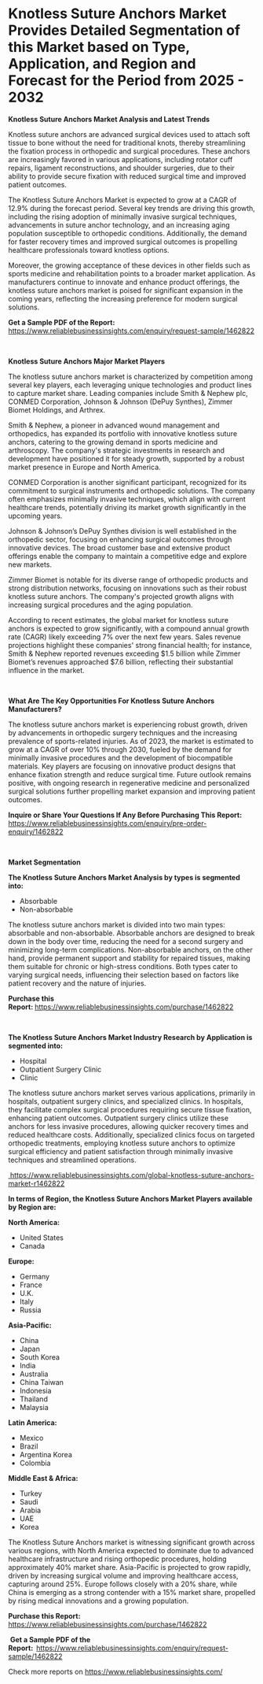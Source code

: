 <p><h1>Knotless Suture Anchors Market Provides Detailed Segmentation of this Market based on Type, Application, and Region and Forecast for the Period from 2025 - 2032</h1></p><p><strong>Knotless Suture Anchors Market Analysis and Latest Trends</strong></p>
<p><p>Knotless suture anchors are advanced surgical devices used to attach soft tissue to bone without the need for traditional knots, thereby streamlining the fixation process in orthopedic and surgical procedures. These anchors are increasingly favored in various applications, including rotator cuff repairs, ligament reconstructions, and shoulder surgeries, due to their ability to provide secure fixation with reduced surgical time and improved patient outcomes.</p><p>The Knotless Suture Anchors Market is expected to grow at a CAGR of 12.9% during the forecast period. Several key trends are driving this growth, including the rising adoption of minimally invasive surgical techniques, advancements in suture anchor technology, and an increasing aging population susceptible to orthopedic conditions. Additionally, the demand for faster recovery times and improved surgical outcomes is propelling healthcare professionals toward knotless options. </p><p>Moreover, the growing acceptance of these devices in other fields such as sports medicine and rehabilitation points to a broader market application. As manufacturers continue to innovate and enhance product offerings, the knotless suture anchors market is poised for significant expansion in the coming years, reflecting the increasing preference for modern surgical solutions.</p></p>
<p><strong>Get a Sample PDF of the Report:&nbsp;</strong> <a href="https://www.reliablebusinessinsights.com/enquiry/request-sample/1462822?utm_campaign=2295&utm_medium=2&utm_source=Github&utm_content=ia&utm_term=03032025&utm_id=knotless-suture-anchors">https://www.reliablebusinessinsights.com/enquiry/request-sample/1462822</a></p>
<p>&nbsp;</p>
<p><strong>Knotless Suture Anchors Major Market Players</strong></p>
<p><p>The knotless suture anchors market is characterized by competition among several key players, each leveraging unique technologies and product lines to capture market share. Leading companies include Smith & Nephew plc, CONMED Corporation, Johnson & Johnson (DePuy Synthes), Zimmer Biomet Holdings, and Arthrex.</p><p>Smith & Nephew, a pioneer in advanced wound management and orthopedics, has expanded its portfolio with innovative knotless suture anchors, catering to the growing demand in sports medicine and arthroscopy. The company's strategic investments in research and development have positioned it for steady growth, supported by a robust market presence in Europe and North America.</p><p>CONMED Corporation is another significant participant, recognized for its commitment to surgical instruments and orthopedic solutions. The company often emphasizes minimally invasive techniques, which align with current healthcare trends, potentially driving its market growth significantly in the upcoming years.</p><p>Johnson & Johnson’s DePuy Synthes division is well established in the orthopedic sector, focusing on enhancing surgical outcomes through innovative devices. The broad customer base and extensive product offerings enable the company to maintain a competitive edge and explore new markets.</p><p>Zimmer Biomet is notable for its diverse range of orthopedic products and strong distribution networks, focusing on innovations such as their robust knotless suture anchors. The company's projected growth aligns with increasing surgical procedures and the aging population.</p><p>According to recent estimates, the global market for knotless suture anchors is expected to grow significantly, with a compound annual growth rate (CAGR) likely exceeding 7% over the next few years. Sales revenue projections highlight these companies' strong financial health; for instance, Smith & Nephew reported revenues exceeding $1.5 billion while Zimmer Biomet’s revenues approached $7.6 billion, reflecting their substantial influence in the market.</p></p>
<p>&nbsp;</p>
<p><strong>What Are The Key Opportunities For Knotless Suture Anchors Manufacturers?</strong></p>
<p><p>The knotless suture anchors market is experiencing robust growth, driven by advancements in orthopedic surgery techniques and the increasing prevalence of sports-related injuries. As of 2023, the market is estimated to grow at a CAGR of over 10% through 2030, fueled by the demand for minimally invasive procedures and the development of biocompatible materials. Key players are focusing on innovative product designs that enhance fixation strength and reduce surgical time. Future outlook remains positive, with ongoing research in regenerative medicine and personalized surgical solutions further propelling market expansion and improving patient outcomes.</p></p>
<p><strong>Inquire or Share Your Questions If Any Before Purchasing This Report:</strong> <a href="https://www.reliablebusinessinsights.com/enquiry/pre-order-enquiry/1462822?utm_campaign=2295&utm_medium=2&utm_source=Github&utm_content=ia&utm_term=03032025&utm_id=knotless-suture-anchors">https://www.reliablebusinessinsights.com/enquiry/pre-order-enquiry/1462822</a></p>
<p>&nbsp;</p>
<p><strong>Market Segmentation</strong></p>
<p><strong>The Knotless Suture Anchors Market Analysis by types is segmented into:</strong></p>
<p><ul><li>Absorbable</li><li>Non-absorbable</li></ul></p>
<p><p>The knotless suture anchors market is divided into two main types: absorbable and non-absorbable. Absorbable anchors are designed to break down in the body over time, reducing the need for a second surgery and minimizing long-term complications. Non-absorbable anchors, on the other hand, provide permanent support and stability for repaired tissues, making them suitable for chronic or high-stress conditions. Both types cater to varying surgical needs, influencing their selection based on factors like patient recovery and the nature of injuries.</p></p>
<p><strong>Purchase this Report:&nbsp;</strong><a href="https://www.reliablebusinessinsights.com/purchase/1462822?utm_campaign=2295&utm_medium=2&utm_source=Github&utm_content=ia&utm_term=03032025&utm_id=knotless-suture-anchors">https://www.reliablebusinessinsights.com/purchase/1462822</a></p>
<p>&nbsp;</p>
<p><strong>The Knotless Suture Anchors Market Industry Research by Application is segmented into:</strong></p>
<p><ul><li>Hospital</li><li>Outpatient Surgery Clinic</li><li>Clinic</li></ul></p>
<p><p>The knotless suture anchors market serves various applications, primarily in hospitals, outpatient surgery clinics, and specialized clinics. In hospitals, they facilitate complex surgical procedures requiring secure tissue fixation, enhancing patient outcomes. Outpatient surgery clinics utilize these anchors for less invasive procedures, allowing quicker recovery times and reduced healthcare costs. Additionally, specialized clinics focus on targeted orthopedic treatments, employing knotless suture anchors to optimize surgical efficiency and patient satisfaction through minimally invasive techniques and streamlined operations.</p></p>
<p><a href="https://www.reliablebusinessinsights.com/global-knotless-suture-anchors-market-r1462822?utm_campaign=2295&utm_medium=2&utm_source=Github&utm_content=ia&utm_term=03032025&utm_id=knotless-suture-anchors">&nbsp;https://www.reliablebusinessinsights.com/global-knotless-suture-anchors-market-r1462822</a></p>
<p><strong>In terms of Region, the Knotless Suture Anchors Market Players available by Region are:</strong></p>
<p>
    <p> <strong> North America: </strong>
        <ul>
            <li>United States</li>
            <li>Canada</li>
        </ul>
        </p> 
    <p> <strong> Europe: </strong>
        <ul>
            <li>Germany</li>
            <li>France</li>
            <li>U.K.</li>
            <li>Italy</li>
            <li>Russia</li>
        </ul>
        </p> 
    <p> <strong> Asia-Pacific: </strong>
        <ul>
            <li>China</li>
            <li>Japan</li>
            <li>South Korea</li>
            <li>India</li>
            <li>Australia</li>
            <li>China Taiwan</li>
            <li>Indonesia</li>
            <li>Thailand</li>
            <li>Malaysia</li>
        </ul>
        </p> 
    <p> <strong> Latin America: </strong>
        <ul>
            <li>Mexico</li>
            <li>Brazil</li>
            <li>Argentina Korea</li>
            <li>Colombia</li>
        </ul>
        </p> 
    <p> <strong> Middle East & Africa: </strong>
        <ul>
            <li>Turkey</li>
            <li>Saudi</li>
            <li>Arabia</li>
            <li>UAE</li>
            <li>Korea</li>
        </ul>
    </p>
    </p>
<p><p>The Knotless Suture Anchors market is witnessing significant growth across various regions, with North America expected to dominate due to advanced healthcare infrastructure and rising orthopedic procedures, holding approximately 40% market share. Asia-Pacific is projected to grow rapidly, driven by increasing surgical volume and improving healthcare access, capturing around 25%. Europe follows closely with a 20% share, while China is emerging as a strong contender with a 15% market share, propelled by rising medical innovations and a growing population.</p></p>
<p><strong>Purchase this Report: </strong><a href="https://www.reliablebusinessinsights.com/purchase/1462822?utm_campaign=2295&utm_medium=2&utm_source=Github&utm_content=ia&utm_term=03032025&utm_id=knotless-suture-anchors">https://www.reliablebusinessinsights.com/purchase/1462822</a></p>
<p>&nbsp;<strong>Get a Sample PDF of the Report:&nbsp;&nbsp;</strong><a href="https://www.reliablebusinessinsights.com/enquiry/request-sample/1462822?utm_campaign=2295&utm_medium=2&utm_source=Github&utm_content=ia&utm_term=03032025&utm_id=knotless-suture-anchors">https://www.reliablebusinessinsights.com/enquiry/request-sample/1462822</a></p>
<p><strong></strong></p>
<p>Check more reports on <a href="https://www.reliablebusinessinsights.com/?utm_campaign=2295&utm_medium=2&utm_source=Github&utm_content=ia&utm_term=03032025&utm_id=knotless-suture-anchors">https://www.reliablebusinessinsights.com/</a></p>